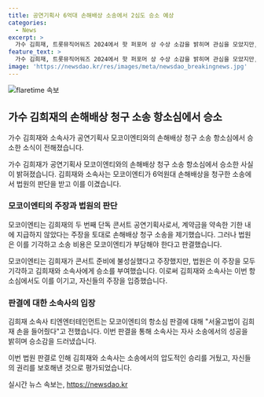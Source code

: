 ```yaml
---
title: 공연기획사 6억대 손해배상 소송에서 2심도 승소 예상
categories:
  - News
excerpt: >
  가수 김희재, 트롯뮤직어워즈 2024에서 핫 퍼포머 상 수상 소감을 밝히며 관심을 모았지만, 그의 이목을 끄는 사건이 법정에서 해결됐다. 소속사와의 손해배상 청구 소송에서 김희재가 이긴 판결을 받았다. 모코이엔티는 김희재의 콘서트를 무산시키고 손해배상을 요구했지만, 법정은 김희재에게 유리한 판단을 내렸다. 지금까지 이어진 법정 심리의 결과로 김희재의 이목이 더욱 집중되고 있다.
feature_text: >
  가수 김희재, 트롯뮤직어워즈 2024에서 핫 퍼포머 상 수상 소감을 밝히며 관심을 모았지만, 그의 이목을 끄는 사건이 법정에서 해결됐다. 소속사와의 손해배상 청구 소송에서 김희재가 이긴 판결을 받았다. 모코이엔티는 김희재의 콘서트를 무산시키고 손해배상을 요구했지만, 법정은 김희재에게 유리한 판단을 내렸다. 지금까지 이어진 법정 심리의 결과로 김희재의 이목이 더욱 집중되고 있다.
image: 'https://newsdao.kr/res/images/meta/newsdao_breakingnews.jpg'
---
```


<p><img src="https://newsdao.kr/res/images/meta/newsdao_breakingnews.jpg" alt="flaretime 속보" /></p>

<h2 data-ke-size="size26">가수 김희재의 손해배상 청구 소송 항소심에서 승소</h2>

<p>가수 김희재와 소속사가 공연기획사 모코이엔티와의 손해배상 청구 소송 항소심에서 승소한 소식이 전해졌습니다.</p>

<p data-ke-size="size16">가수 김희재가 공연기획사 모코이엔티와의 손해배상 청구 소송 항소심에서 승소한 사실이 밝혀졌습니다. 김희재와 소속사는 모코이엔티가 6억원대 손해배상을 청구한 소송에서 법원의 판단을 받고 이를 이겼습니다.</p>

<h3>모코이엔티의 주장과 법원의 판단</h3>

<p>모코이엔티는 김희재의 두 번째 단독 콘서트 공연기획사로서, 계약금을 약속한 기한 내에 지급하지 않았다는 주장을 토대로 손해배상 청구 소송을 제기했습니다. 그러나 법원은 이를 기각하고 소송 비용은 모코이엔티가 부담해야 한다고 판결했습니다.</p>

<p data-ke-size="size16">모코이엔티는 김희재가 콘서트 준비에 불성실했다고 주장했지만, 법원은 이 주장을 모두 기각하고 김희재와 소속사에게 승소를 부여했습니다. 이로써 김희재와 소속사는 이번 항소심에서도 이를 이기고, 자신들의 주장을 입증했습니다.</p>

<h3>판결에 대한 소속사의 입장</h3>

<p>김희재 소속사 티엔엔터테인먼트는 모코이엔티의 항소심 판결에 대해 "서울고법이 김희재 손을 들어줬다"고 전했습니다. 이번 판결을 통해 소속사는 자사 소송에서의 성공을 밝히며 승소감을 드러냈습니다.</p>

<p>이번 법원 판결로 인해 김희재와 소속사는 소송에서의 압도적인 승리를 거뒀고, 자신들의 권리를 보호해낸 것으로 평가되었습니다.</p>
실시간 뉴스 속보는, <a href="https://newsdao.kr" rel="dofollow">https://newsdao.kr</a>


